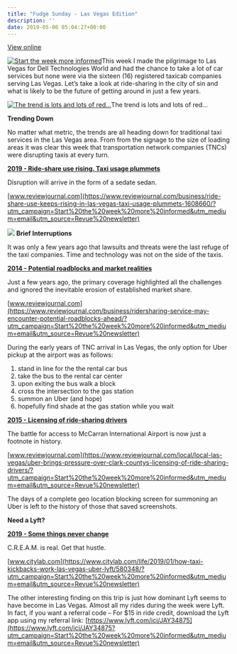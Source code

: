 ```yaml
---
title: "Fudge Sunday - Las Vegas Edition"
description: ''
date: 2019-05-06 05:04:27+00:00
---
```


[View online](https://sunday.fudge.org/issues/fudge-sunday-las-vegas-edition-175795?utm_campaign=Issue&utm_content=view_in_browser&utm_medium=email&utm_source=Start+the+week+more+informed)

[![Start the week more informed](https://cuthrell.com/favicon.png "Start the week more informed")](https://cuthrell.com/favicon.png)This week I made the pilgrimage to Las Vegas for Dell Technologies World and had the chance to take a lot of car services but none were via the sixteen (16) registered taxicab companies serving Las Vegas. Let’s take a look at ride-sharing in the city of sin and what is likely to be the future of getting around in just a few years.

[![The trend is lots and lots of red...](https://cuthrell.com/favicon.png "The trend is lots and lots of red...")](https://cuthrell.com/favicon.png)The trend is lots and lots of red...

 **Trending Down**

No matter what metric, the trends are all heading down for traditional taxi services in the Las Vegas area. From from the signage to the size of loading areas it was clear this week that transportation network companies (TNCs) were disrupting taxis at every turn.

**[2019 - Ride-share use rising. Taxi usage plummets](https://www.reviewjournal.com/business/ride-share-use-keeps-rising-in-las-vegas-taxi-usage-plummets-1608660/?utm_campaign=Start%20the%20week%20more%20informed&utm_medium=email&utm_source=Revue%20newsletter)**

Disruption will arrive in the form of a sedate sedan.

[www.reviewjournal.com](https://www.reviewjournal.com/business/ride-share-use-keeps-rising-in-las-vegas-taxi-usage-plummets-1608660/?utm_campaign=Start%20the%20week%20more%20informed&utm_medium=email&utm_source=Revue%20newsletter)

[![](https://cuthrell.com/favicon.png)](https://cuthrell.com/favicon.png) **Brief Interruptions**

It was only a few years ago that lawsuits and threats were the last refuge of the taxi companies. Time and technology was not on the side of the taxis.

**[2014 - Potential roadblocks and market realities](https://www.reviewjournal.com/business/ridersharing-service-may-encounter-potential-roadblocks-ahead/?utm_campaign=Start%20the%20week%20more%20informed&utm_medium=email&utm_source=Revue%20newsletter)**

Just a few years ago, the primary coverage highlighted all the challenges and ignored the inevitable erosion of established market share.

[www.reviewjournal.com](https://www.reviewjournal.com/business/ridersharing-service-may-encounter-potential-roadblocks-ahead/?utm_campaign=Start%20the%20week%20more%20informed&utm_medium=email&utm_source=Revue%20newsletter)

During the early years of TNC arrival in Las Vegas, the only option for Uber pickup at the airport was as follows:

1. stand in line for the the rental car bus
2. take the bus to the rental car center
3. upon exiting the bus walk a block
4. cross the intersection to the gas station
5. summon an Uber (and hope)
6. hopefully find shade at the gas station while you wait

**[2015 - Licensing of ride-sharing drivers](https://www.reviewjournal.com/local/local-las-vegas/uber-brings-pressure-over-clark-countys-licensing-of-ride-sharing-drivers/?utm_campaign=Start%20the%20week%20more%20informed&utm_medium=email&utm_source=Revue%20newsletter)**

The battle for access to McCarran International Airport is now just a footnote in history.

[www.reviewjournal.com](https://www.reviewjournal.com/local/local-las-vegas/uber-brings-pressure-over-clark-countys-licensing-of-ride-sharing-drivers/?utm_campaign=Start%20the%20week%20more%20informed&utm_medium=email&utm_source=Revue%20newsletter)

The days of a complete geo location blocking screen for summoning an Uber is left to the history of those that saved screenshots.

 **Need a Lyft?**

**[2019 - Some things never change](https://www.citylab.com/life/2019/01/how-taxi-kickbacks-work-las-vegas-uber-lyft/580348/?utm_campaign=Start%20the%20week%20more%20informed&utm_medium=email&utm_source=Revue%20newsletter)**

C.R.E.A.M. is real. Get that hustle.

[www.citylab.com](https://www.citylab.com/life/2019/01/how-taxi-kickbacks-work-las-vegas-uber-lyft/580348/?utm_campaign=Start%20the%20week%20more%20informed&utm_medium=email&utm_source=Revue%20newsletter)

The other interesting finding on this trip is just how dominant Lyft seems to have become in Las Vegas. Almost all my rides during the week were Lyft. In fact, if you want a referral code – For $15 in ride credit, download the Lyft app using my referral link: [https://www.lyft.com/ici/JAY34875](https://www.lyft.com/ici/JAY34875?utm_campaign=Start%20the%20week%20more%20informed&utm_medium=email&utm_source=Revue%20newsletter)









